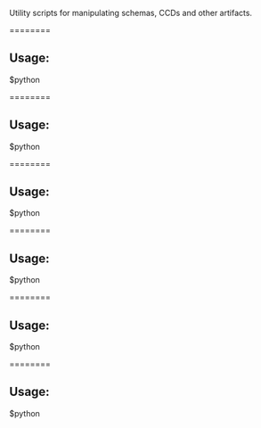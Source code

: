 Utility scripts for manipulating schemas, CCDs and other artifacts.


========


Usage:
------

$python



========


Usage:
------

$python



========


Usage:
------

$python




========


Usage:
------

$python



========


Usage:
------

$python



========


Usage:
------

$python
